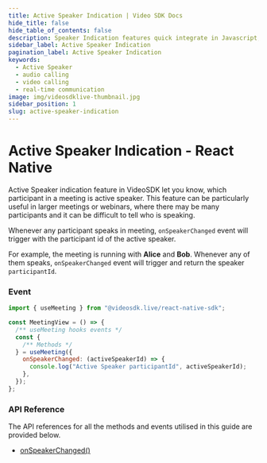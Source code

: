 ```yaml
---
title: Active Speaker Indication | Video SDK Docs
hide_title: false
hide_table_of_contents: false
description: Speaker Indication features quick integrate in Javascript, React JS, Android, IOS, React Native, Flutter with Video SDK to add live video & audio conferencing to your applications.
sidebar_label: Active Speaker Indication
pagination_label: Active Speaker Indication
keywords:
  - Active Speaker
  - audio calling
  - video calling
  - real-time communication
image: img/videosdklive-thumbnail.jpg
sidebar_position: 1
slug: active-speaker-indication
---
```


# Active Speaker Indication - React Native

Active Speaker indication feature in VideoSDK let you know, which participant in a meeting is active speaker. This feature can be particularly useful in larger meetings or webinars, where there may be many participants and it can be difficult to tell who is speaking.

Whenever any participant speaks in meeting, `onSpeakerChanged` event will trigger with the participant id of the active speaker.

For example, the meeting is running with **Alice** and **Bob**. Whenever any of them speaks, `onSpeakerChanged` event will trigger and return the speaker `participantId`.

### Event

```js
import { useMeeting } from "@videosdk.live/react-native-sdk";

const MeetingView = () => {
  /** useMeeting hooks events */
  const {
    /** Methods */
  } = useMeeting({
    onSpeakerChanged: (activeSpeakerId) => {
      console.log("Active Speaker participantId", activeSpeakerId);
    },
  });
};
```

### API Reference

The API references for all the methods and events utilised in this guide are provided below.

- [onSpeakerChanged()](/react-native/api/sdk-reference/use-meeting/events#onspeakerchanged)
